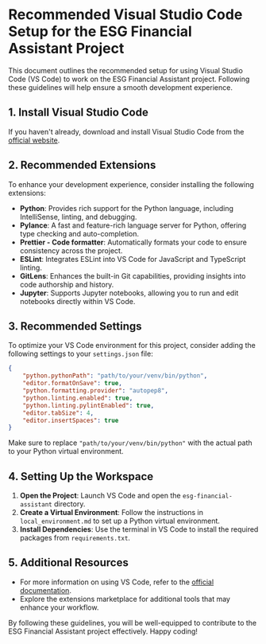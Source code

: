 # Recommended Visual Studio Code Setup for the ESG Financial Assistant Project

This document outlines the recommended setup for using Visual Studio Code (VS Code) to work on the ESG Financial Assistant project. Following these guidelines will help ensure a smooth development experience.

## 1. Install Visual Studio Code

If you haven't already, download and install Visual Studio Code from the [official website](https://code.visualstudio.com/).

## 2. Recommended Extensions

To enhance your development experience, consider installing the following extensions:

- **Python**: Provides rich support for the Python language, including IntelliSense, linting, and debugging.
- **Pylance**: A fast and feature-rich language server for Python, offering type checking and auto-completion.
- **Prettier - Code formatter**: Automatically formats your code to ensure consistency across the project.
- **ESLint**: Integrates ESLint into VS Code for JavaScript and TypeScript linting.
- **GitLens**: Enhances the built-in Git capabilities, providing insights into code authorship and history.
- **Jupyter**: Supports Jupyter notebooks, allowing you to run and edit notebooks directly within VS Code.

## 3. Recommended Settings

To optimize your VS Code environment for this project, consider adding the following settings to your `settings.json` file:

```json
{
    "python.pythonPath": "path/to/your/venv/bin/python",
    "editor.formatOnSave": true,
    "python.formatting.provider": "autopep8",
    "python.linting.enabled": true,
    "python.linting.pylintEnabled": true,
    "editor.tabSize": 4,
    "editor.insertSpaces": true
}
```

Make sure to replace `"path/to/your/venv/bin/python"` with the actual path to your Python virtual environment.

## 4. Setting Up the Workspace

1. **Open the Project**: Launch VS Code and open the `esg-financial-assistant` directory.
2. **Create a Virtual Environment**: Follow the instructions in `local_environment.md` to set up a Python virtual environment.
3. **Install Dependencies**: Use the terminal in VS Code to install the required packages from `requirements.txt`.

## 5. Additional Resources

- For more information on using VS Code, refer to the [official documentation](https://code.visualstudio.com/docs).
- Explore the extensions marketplace for additional tools that may enhance your workflow.

By following these guidelines, you will be well-equipped to contribute to the ESG Financial Assistant project effectively. Happy coding!